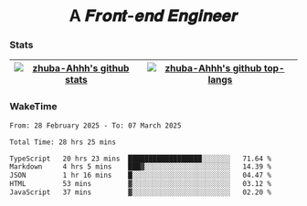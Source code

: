 <h1 align="center">A 𝑭𝒓𝒐𝒏𝒕-𝒆𝒏𝒅 𝑬𝒏𝒈𝒊𝒏𝒆𝒆𝒓</h1>

### Stats

| <a href="https://github.com/zhuba-Ahhh"><img align="center" src="https://github-readme-stats.vercel.app/api?username=zhuba-Ahhh&hide_title=true&hide_border=true&show_icons=trueline_height=21&text_color=000&icon_color=000&bg_color=0,ea6161,ffc64d,fffc4d,52fa5a&theme=graywhite" alt="zhuba-Ahhh's github stats" /> </a> | <a href="https://github.com/zhuba-Ahhh"><img align="center" src="https://github-readme-stats.vercel.app/api/top-langs/?username=zhuba-Ahhh&hide_title=true&hide_border=true&layout=compact&hide_border=true&show_icons=trueline_height=40&text_color=000&icon_color=000&bg_color=0,ea6161,ffc64d,fffc4d,52fa5a&theme=graywhite&langs_count=6" alt="zhuba-Ahhh's github top-langs"/> </a> |
| ------------- | ------------- |

### WakeTime

<!--START_SECTION:waka-->

```txt
From: 28 February 2025 - To: 07 March 2025

Total Time: 28 hrs 25 mins

TypeScript   20 hrs 23 mins  ██████████████████░░░░░░░   71.64 %
Markdown     4 hrs 5 mins    ███▓░░░░░░░░░░░░░░░░░░░░░   14.39 %
JSON         1 hr 16 mins    █░░░░░░░░░░░░░░░░░░░░░░░░   04.47 %
HTML         53 mins         ▓░░░░░░░░░░░░░░░░░░░░░░░░   03.12 %
JavaScript   37 mins         ▓░░░░░░░░░░░░░░░░░░░░░░░░   02.20 %
```

<!--END_SECTION:waka-->
